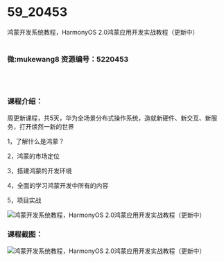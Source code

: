 # 59_20453
鸿蒙开发系统教程，HarmonyOS 2.0鸿蒙应用开发实战教程（更新中）
<br/></br>
<h3>微:mukewang8 资源编号：5220453</h3>
<br/></br>
<h3>课程介绍：</h3>
<p>周更新课程，共5天，华为全场景分布式操作系统，造就新硬件、新交互、新服务，打开焕然一新的世界</p>
<p>1，了解什么是鸿蒙？</p>
<p>2，鸿蒙的市场定位</p>
<p>3，搭建鸿蒙的开发环境</p>
<p>4，全面的学习鸿蒙开发中所有的内容</p>
<p>5，项目实战</p>
<p><img src="https://www.ko996.com/wp-content/uploads/img/2021/07/1-39-300x207.png" alt="鸿蒙开发系统教程，HarmonyOS 2.0鸿蒙应用开发实战教程（更新中）"></p>
<div class="info-desc">
<h3>课程截图：</h3>
<p><img src="https://www.ko996.com/wp-content/uploads/img/2021/07/2-38.png" alt="鸿蒙开发系统教程，HarmonyOS 2.0鸿蒙应用开发实战教程（更新中）"></p>


			
</div>
